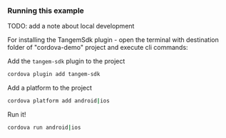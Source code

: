 ### Running this example

TODO: add a note about local development

For installing the TangemSdk plugin - open the terminal with destination folder of "cordova-demo" project and execute cli commands:

Add the `tangem-sdk` plugin to the project
```bash
cordova plugin add tangem-sdk
```

Add a platform to the project
```bash
cordova platform add android|ios
```

Run it!
```bash
cordova run android|ios
```
